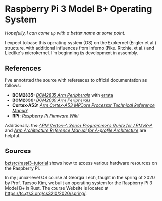 # Raspberry Pi 3 Model B+ Operating System

_Hopefully, I can come up with a better name at some point._

I expect to base this operating system (OS) on the Exokernel (Engler et al.)
structure, with additional influences from Inferno (Pike, Ritchie, et al.) and
Liedtke's microkernel. I'm beginning its development in assembly.

## References

I've annotated the source with references to official documentation as follows:

* **BCM2835:** [_BCM2835 Arm Peripherals_](
  https://datasheets.raspberrypi.com/bcm2835/bcm2835-peripherals.pdf) with [
  errata](https://elinux.org/BCM2835_datasheet_errata)
* **BCM2836:** [_BCM2836 Arm Peripherals_](
  https://datasheets.raspberrypi.com/bcm2836/bcm2836-peripherals.pdf)
* **Cortex-A53:** [_Arm Cortex-A53 MPCore Processor Technical Reference Manual_
  ](https://developer.arm.com/documentation/ddi0500/j/)
* **RPi:** [_Raspberry Pi Firmware Wiki_](
  https://github.com/raspberrypi/firmware/wiki)

Additionally, the [_ARM Cortex-A Series Programmer's Guide for ARMv8-A_](
https://developer.arm.com/documentation/den0024/a/) and [_Arm Architecture
Reference Manual for A-profile Architecture_](
https://developer.arm.com/documentation/ddi0487/ha/) are helpful.

## Sources

[bztsrc/raspi3-tutorial](https://github.com/bztsrc/raspi3-tutorial) shows how
to access various hardware resources on the Raspberry Pi.

In my junior-level OS course at Georgia Tech, taught in the spring of 2020 by
Prof. Taesoo Kim, we built an operating system for the Raspberry Pi 3 Model B+
in Rust. The course Website is located at
<https://tc.gts3.org/cs3210/2020/spring/>.

